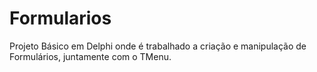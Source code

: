 # Formularios
Projeto Básico em Delphi onde é trabalhado a criação e manipulação de Formulários, juntamente com o TMenu.
